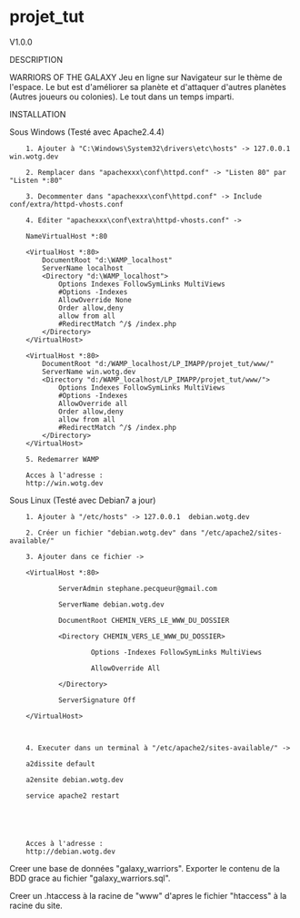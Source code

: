projet_tut
==========

V1.0.0

DESCRIPTION

WARRIORS OF THE GALAXY
Jeu en ligne sur Navigateur sur le thème de l'espace.
Le but est d'améliorer sa planète et d'attaquer d'autres planètes (Autres joueurs ou colonies). Le tout dans un temps imparti.




INSTALLATION

Sous Windows (Testé avec Apache2.4.4)


		1. Ajouter à "C:\Windows\System32\drivers\etc\hosts" -> 127.0.0.1 win.wotg.dev
		
		2. Remplacer dans "apachexxx\conf\httpd.conf" -> "Listen 80" par "Listen *:80"
		
		3. Decommenter dans "apachexxx\conf\httpd.conf" -> Include conf/extra/httpd-vhosts.conf
		
		4. Editer "apachexxx\conf\extra\httpd-vhosts.conf" ->
		
		NameVirtualHost *:80
		 
		<VirtualHost *:80>
		    DocumentRoot "d:\WAMP_localhost"
		    ServerName localhost
		    <Directory "d:\WAMP_localhost">
		        Options Indexes FollowSymLinks MultiViews
		        #Options -Indexes
		        AllowOverride None
		        Order allow,deny
		        allow from all
		        #RedirectMatch ^/$ /index.php
		    </Directory>
		</VirtualHost>
		
		<VirtualHost *:80>
		    DocumentRoot "d:/WAMP_localhost/LP_IMAPP/projet_tut/www/"
		    ServerName win.wotg.dev
		    <Directory "d:/WAMP_localhost/LP_IMAPP/projet_tut/www/">
		        Options Indexes FollowSymLinks MultiViews
		        #Options -Indexes
		        AllowOverride all
		        Order allow,deny
		        allow from all
		        #RedirectMatch ^/$ /index.php
		    </Directory>
		</VirtualHost>
		
		5. Redemarrer WAMP
		
		Acces à l'adresse :
		http://win.wotg.dev
		




Sous Linux (Testé avec Debian7 a jour)


		1. Ajouter à "/etc/hosts" -> 127.0.0.1	debian.wotg.dev
		
		2. Créer un fichier "debian.wotg.dev" dans "/etc/apache2/sites-available/"
		
		3. Ajouter dans ce fichier ->
		
		<VirtualHost *:80>
		
		        ServerAdmin stephane.pecqueur@gmail.com
		
		        ServerName debian.wotg.dev
		
		        DocumentRoot CHEMIN_VERS_LE_WWW_DU_DOSSIER
		        
		        <Directory CHEMIN_VERS_LE_WWW_DU_DOSSIER>
		
		                Options -Indexes FollowSymLinks MultiViews
		
		                AllowOverride All
		
		        </Directory>
		
		        ServerSignature Off
		
		</VirtualHost>
		
		
		
		4. Executer dans un terminal à "/etc/apache2/sites-available/" ->
		
		a2dissite default
		
		a2ensite debian.wotg.dev
		
		service apache2 restart
		
		
		
		
		
		Acces à l'adresse :
		http://debian.wotg.dev
		
		

Creer une base de données "galaxy_warriors".
Exporter le contenu de la BDD grace au fichier "galaxy_warriors.sql".

Creer un .htaccess à la racine de "www" d'apres le fichier "htaccess" à la racine du site.



